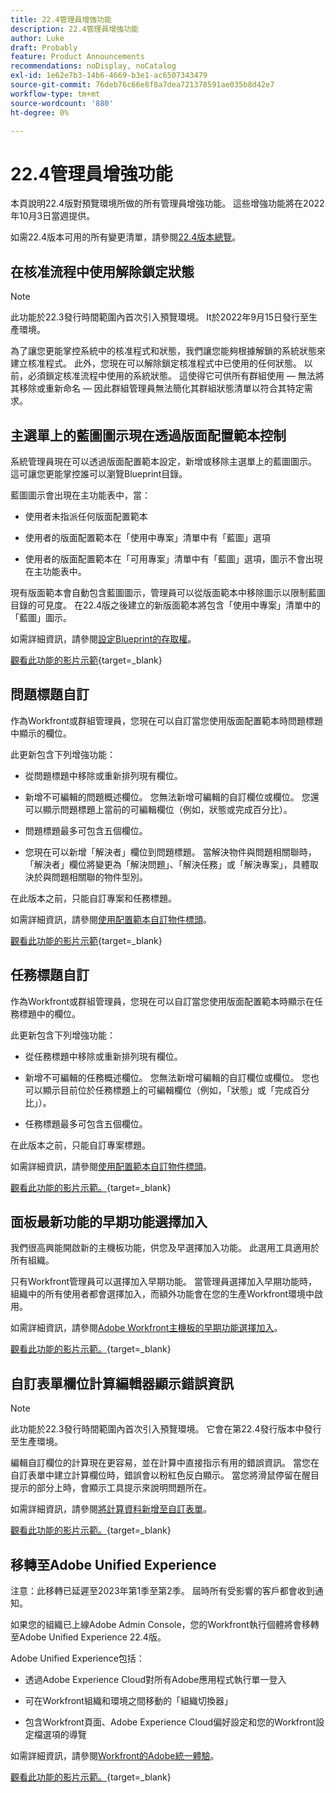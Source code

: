 ```yaml
---
title: 22.4管理員增強功能
description: 22.4管理員增強功能
author: Luke
draft: Probably
feature: Product Announcements
recommendations: noDisplay, noCatalog
exl-id: 1e62e7b3-14b6-4669-b3e1-ac6507343479
source-git-commit: 76deb76c66e8f8a7dea721378591ae035b8d42e7
workflow-type: tm+mt
source-wordcount: '880'
ht-degree: 0%

---
```


# 22.4管理員增強功能

本頁說明22.4版對預覽環境所做的所有管理員增強功能。 這些增強功能將在2022年10月3日當週提供。

如需22.4版本可用的所有變更清單，請參閱[22.4版本總覽](/help/quicksilver/product-announcements/product-releases/22.4-release-activity/22-4-release-overview.md)。

## 在核准流程中使用解除鎖定狀態

>[!NOTE]
>
>此功能於22.3發行時間範圍內首次引入預覽環境。 It於2022年9月15日發行至生產環境。

為了讓您更能掌控系統中的核准程式和狀態，我們讓您能夠根據解鎖的系統狀態來建立核准程式。 此外，您現在可以解除鎖定核准程式中已使用的任何狀態。 以前，必須鎖定核准流程中使用的系統狀態。 這使得它可供所有群組使用 — 無法將其移除或重新命名 — 因此群組管理員無法簡化其群組狀態清單以符合其特定需求。

## 主選單上的藍圖圖示現在透過版面配置範本控制

系統管理員現在可以透過版面配置範本設定，新增或移除主選單上的藍圖圖示。 這可讓您更能掌控誰可以瀏覽Blueprint目錄。

藍圖圖示會出現在主功能表中，當：

* 使用者未指派任何版面配置範本

* 使用者的版面配置範本在「使用中專案」清單中有「藍圖」選項

* 使用者的版面配置範本在「可用專案」清單中有「藍圖」選項，圖示不會出現在主功能表中。

現有版面範本會自動包含藍圖圖示，管理員可以從版面範本中移除圖示以限制藍圖目錄的可見度。 在22.4版之後建立的新版面範本將包含「使用中專案」清單中的「藍圖」圖示。

如需詳細資訊，請參閱[設定Blueprint的存取權](/help/quicksilver/administration-and-setup/blueprints/configure-access-to-blueprints.md)。

[觀看此功能的影片示範](https://video.tv.adobe.com/v/3412382/){target=_blank}

## 問題標題自訂

作為Workfront或群組管理員，您現在可以自訂當您使用版面配置範本時問題標題中顯示的欄位。

此更新包含下列增強功能：

* 從問題標題中移除或重新排列現有欄位。

* 新增不可編輯的問題概述欄位。 您無法新增可編輯的自訂欄位或欄位。 您還可以顯示問題標題上當前的可編輯欄位（例如，狀態或完成百分比）。

* 問題標題最多可包含五個欄位。

* 您現在可以新增「解決者」欄位到問題標題。 當解決物件與問題相關聯時，「解決者」欄位將變更為「解決問題」、「解決任務」或「解決專案」，具體取決於與問題相關聯的物件型別。

在此版本之前，只能自訂專案和任務標題。



如需詳細資訊，請參閱[使用配置範本自訂物件標頭](/help/quicksilver/administration-and-setup/customize-workfront/use-layout-templates/customize-object-headers.md)。

[觀看此功能的影片示範](https://video.tv.adobe.com/v/3412383/){target=_blank}

## 任務標題自訂

作為Workfront或群組管理員，您現在可以自訂當您使用版面配置範本時顯示在任務標題中的欄位。

此更新包含下列增強功能：

* 從任務標題中移除或重新排列現有欄位。

* 新增不可編輯的任務概述欄位。 您無法新增可編輯的自訂欄位或欄位。 您也可以顯示目前位於任務標題上的可編輯欄位（例如，「狀態」或「完成百分比」）。

* 任務標題最多可包含五個欄位。

在此版本之前，只能自訂專案標題。

如需詳細資訊，請參閱[使用配置範本自訂物件標頭](/help/quicksilver/administration-and-setup/customize-workfront/use-layout-templates/customize-object-headers.md)。

[觀看此功能的影片示範。](https://video.tv.adobe.com/v/3412384/){target=_blank}

## 面板最新功能的早期功能選擇加入

我們很高興能開啟新的主機板功能，供您及早選擇加入功能。 此選用工具適用於所有組織。

只有Workfront管理員可以選擇加入早期功能。 當管理員選擇加入早期功能時，組織中的所有使用者都會選擇加入，而額外功能會在您的生產Workfront環境中啟用。

如需詳細資訊，請參閱[Adobe Workfront主機板的早期功能選擇加入](/help/quicksilver/agile/get-started-with-boards/boards-early-feature-opt-in.md)。

[觀看此功能的影片示範。](https://video.tv.adobe.com/v/3412386/){target=_blank}

## 自訂表單欄位計算編輯器顯示錯誤資訊

>[!NOTE]
>
>此功能於22.3發行時間範圍內首次引入預覽環境。 它會在第22.4發行版本中發行至生產環境。

編輯自訂欄位的計算現在更容易，並在計算中直接指示有用的錯誤資訊。 當您在自訂表單中建立計算欄位時，錯誤會以粉紅色反白顯示。 當您將滑鼠停留在醒目提示的部分上時，會顯示工具提示來說明問題所在。

如需詳細資訊，請參閱[將計算資料新增至自訂表單](/help/quicksilver/administration-and-setup/customize-workfront/create-manage-custom-forms/add-calculated-data-to-custom-form.md)。

[觀看此功能的影片示範。](https://video.tv.adobe.com/v/3412387/){target=_blank}

## 移轉至Adobe Unified Experience

注意：此移轉已延遲至2023年第1季至第2季。 屆時所有受影響的客戶都會收到通知。

如果您的組織已上線Adobe Admin Console，您的Workfront執行個體將會移轉至Adobe Unified Experience 22.4版。

Adobe Unified Experience包括：

* 透過Adobe Experience Cloud對所有Adobe應用程式執行單一登入

* 可在Workfront組織和環境之間移動的「組織切換器」

* 包含Workfront頁面、Adobe Experience Cloud偏好設定和您的Workfront設定檔選項的導覽

如需詳細資訊，請參閱[Workfront的Adobe統一體驗](/help/quicksilver/workfront-basics/navigate-workfront/workfront-navigation/adobe-unified-experience.md)。

[觀看此功能的影片示範。](https://video.tv.adobe.com/v/3412388/){target=_blank}
